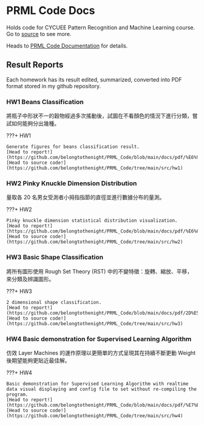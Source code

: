 # PRML Code Docs

Holds code for CYCUEE Pattern Recognition and Machine Learning course. Go to [source](https://github.com/belongtothenight/PRML_Code/) to see more.

Heads to [PRML Code Documentation](https://belongtothenight.github.io/PRML_Code/) for details.

## Result Reports

Each homework has its result edited, summarized, converted into PDF format stored in my github repository.

### HW1 Beans Classification

將瓶子中形狀不一的穀物經過多次搖動後，試圖在不看顏色的情況下進行分類，嘗試如何能夠分出幾種。

???+ HW1

    Generate figures for beans classification result.  
    [Head to report!](https://github.com/belongtothenight/PRML_Code/blob/main/docs/pdf/%E6%97%8F%E7%BE%A4%E5%88%86%E9%A1%9E%E5%AF%A6%E9%A9%97(%E7%B1%B3%E7%B2%92%E8%B1%86%E5%AD%90)v3.pdf)  
    [Head to source code!](https://github.com/belongtothenight/PRML_Code/tree/main/src/hw1)

### HW2 Pinky Knuckle Dimension Distribution

量取各 20 名男女受測者小拇指指節的直徑並進行數據分布的量測。

???+ HW2

    Pinky knuckle dimension statistical distribution visualization.  
    [Head to report!](https://github.com/belongtothenight/PRML_Code/blob/main/docs/pdf/%E6%89%8B%E6%8C%87%E7%AC%AC%E4%B8%80%E6%8C%87%E7%AF%80v3.pdf)  
    [Head to source code!](https://github.com/belongtothenight/PRML_Code/tree/main/src/hw2)

### HW3 Basic Shape Classification

將所有圖形使用 Rough Set Theory (RST) 中的不變特徵：旋轉、縮放、平移，來分類及辨識圖形。

???+ HW3

    2 dimensional shape classification.  
    [Head to report!](https://github.com/belongtothenight/PRML_Code/blob/main/docs/pdf/2D%E5%88%86%E9%A1%9Ev2.pdf)  
    [Head to source code!](https://github.com/belongtothenight/PRML_Code/tree/main/src/hw3)

### HW4 Basic demonstration for Supervised Learning Algorithm

仿效 Layer Machines 的運作原理以更簡單的方式呈現其在持續不斷更動 Weight 後期望能夠更貼近最佳解。

???+ HW4

    Basic demonstration for Supervised Learning Algorithm with realtime data visual displaying and config file to set without re-compiling the program.  
    [Head to report!](https://github.com/belongtothenight/PRML_Code/blob/main/docs/pdf/%E7%B7%9A%E6%80%A7%E4%BA%A4%E9%BB%9Ev2.pdf)  
    [Head to source code!](https://github.com/belongtothenight/PRML_Code/tree/main/src/hw4)
